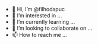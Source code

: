 - 👋 Hi, I’m @filhodapuc
- 👀 I’m interested in ...
- 🌱 I’m currently learning ...
- 💞️ I’m looking to collaborate on ...
- 📫 How to reach me ...

<!---
filhodapuc/filhodapuc is a ✨ special ✨ repository because its `README.md` (this file) appears on your GitHub profile.
You can click the Preview link to take a look at your changes.
--->
